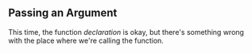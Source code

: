 ## Passing an Argument

  This time, the function *declaration* is okay, but there's something wrong with the place where we're calling the function.
